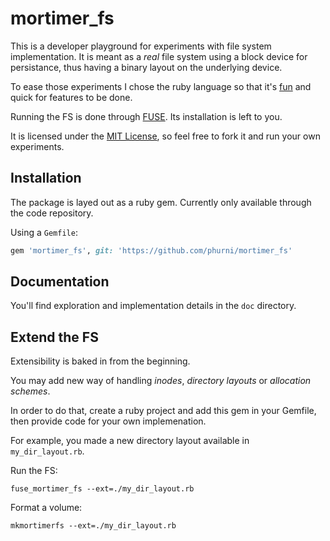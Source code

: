 # mortimer_fs

This is a developer playground for experiments with file system implementation.
It is meant as a _real_ file system using a block device for persistance, thus
having a binary layout on the underlying device.

To ease those experiments I chose the ruby language so that it's [fun](https://maori.geek.nz/what-is-ruby-it-is-fun-and-makes-you-happy-337b6f10fa40)
and quick for features to be done.

Running the FS is done through [FUSE](https://github.com/libfuse/libfuse). Its installation is left to you.

It is licensed under the [MIT License](http://opensource.org/licenses/MIT), so feel free
to fork it and run your own experiments.

## Installation

The package is layed out as a ruby gem. Currently only available through the code repository.

Using a `Gemfile`:

```ruby
gem 'mortimer_fs', git: 'https://github.com/phurni/mortimer_fs'
```

## Documentation

You'll find exploration and implementation details in the `doc` directory.

## Extend the FS

Extensibility is baked in from the beginning.

You may add new way of handling _inodes_, _directory layouts_ or _allocation schemes_.

In order to do that, create a ruby project and add this gem in your Gemfile, then
provide code for your own implemenation.

For example, you made a new directory layout available in `my_dir_layout.rb`.

Run the FS:

    fuse_mortimer_fs --ext=./my_dir_layout.rb

Format a volume:

    mkmortimerfs --ext=./my_dir_layout.rb
